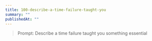 ```yaml
---
title: 100-describe-a-time-failure-taught-you
summary: ""
publishedAt: ""
---
```


> Prompt: Describe a time failure taught you something essential

